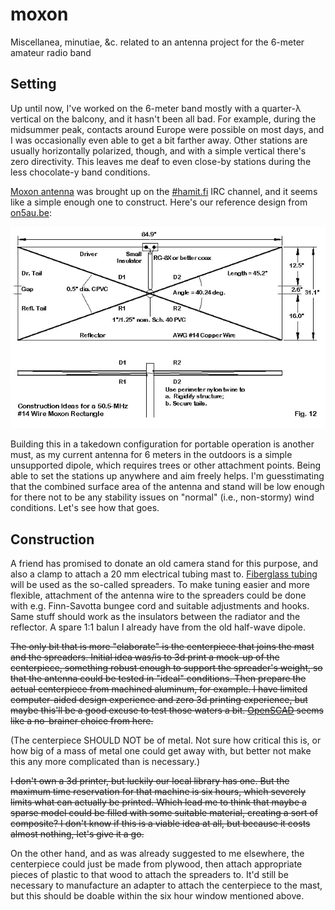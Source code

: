 # moxon

Miscellanea, minutiae, &amp;c. related to an antenna project for the 6-meter amateur radio band

## Setting

Up until now, I've worked on the 6-meter band mostly with a quarter-λ vertical on the balcony,
and it hasn't been all bad. For example, during the midsummer peak, contacts around Europe were
possible on most days, and I was occasionally even able to get a bit farther away. Other
stations are usually horizontally polarized, though, and with a simple vertical there's zero
directivity. This leaves me deaf to even close-by stations during the less chocolate-y band
conditions.

[Moxon antenna](https://en.wikipedia.org/wiki/Moxon_antenna) was brought up on the
[#hamit.fi](https://hamit.fi/) IRC channel, and it seems like a simple enough one to construct.
Here's our reference design from [on5au.be](http://on5au.be/content/a10/moxon/6m.html):

![model-moxon-50.5.png](model-moxon-50.5.png)

Building this in a takedown configuration for portable operation is another must, as my
current antenna for 6 meters in the outdoors is a simple unsupported dipole, which requires
trees or other attachment points. Being able to set the stations up anywhere and aim freely
helps. I'm guesstimating that the combined surface area of the antenna and stand will be low
enough for there not to be any stability issues on "normal" (i.e., non-stormy) wind conditions.
Let's see how that goes.

## Construction

A friend has promised to donate an old camera stand for this purpose, and also a clamp to
attach a 20 mm electrical tubing mast to.
[Fiberglass tubing](https://www.ikh.fi/fi/aurauskeppi-lasikuitu-8mm-x-1520mm-era10)
will be used as the so-called spreaders. To make tuning easier and more flexible, attachment
of the antenna wire to the spreaders could be done with e.g. Finn-Savotta bungee cord and
suitable adjustments and hooks. Same stuff should work as the insulators between the radiator
and the reflector. A spare 1:1 balun I already have from the old half-wave dipole.

~~The only bit that is more "elaborate" is the centerpiece that joins the mast and the spreaders.
Initial idea was/is to 3d print a mock-up of the centerpiece, something robust enough to
support the spreader's weight, so that the antenna could be tested in "ideal" conditions. Then
prepare the actual centerpiece from machined aluminum, for example. I have limited computer-aided
design experience and zero 3d printing experience, but maybe this'll be a good excuse to test
those waters a bit. [OpenSCAD](https://openscad.org/) seems like a no-brainer choice from here.~~

(The centerpiece SHOULD NOT be of metal. Not sure how critical this is, or how big of a mass of
metal one could get away with, but better not make this any more complicated than is necessary.)

~~I don't own a 3d printer, but luckily our local library has one. But the maximum time reservation
for that machine is six hours, which severely limits what can actually be printed. Which lead
me to think that maybe a sparse model could be filled with some suitable material, creating a
sort of composite? I don't know if this is a viable idea at all, but because it costs almost
nothing, let's give it a go.~~

On the other hand, and as was already suggested to me elsewhere, the centerpiece could just be made
from plywood, then attach appropriate pieces of plastic to that wood to attach the spreaders to.
It'd still be necessary to manufacture an adapter to attach the centerpiece to the mast, but this
should be doable within the six hour window mentioned above.
